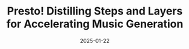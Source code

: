---
title: "Presto! Distilling Steps and Layers for Accelerating Music Generation"
collection: publications
permalink: /publication/presto
authors: Zachary Novack, Ge Zhu, Jonah Casebeer, Julian McAuley, Taylor Berg-Kirkpatrick, Nicholas J. Bryan
excerpt: 'This work presents Presto!, a new method for accelerating audio-domain TTM models, which works by distilling the model to drop both diffusion steps and interior layers of the model itself, achieving <0.5s for generating 32s of 44.1kHz stereo audio.'
date: 2025-01-22
venue: ['International Conference on Learning Representations (ICLR), 2025']
modifier: ['Spotlight (top 5.1%)']
# venue: ['International Conference on Learning Representations (ICLR), 2023', 'Spotlight at NeurIPS Workshop on The Benefits of Higher-Order Optimization in Machine Learning, 2022']
paperurl: 'https://arxiv.org/abs/2410.05167'
# code: 'https://github.com/pnlong/PDMX'
abs_title: presto_2025_abs
bib_title: presto_2025_bib
pub_status: 'conference'
website: 'https://presto-music.github.io/web/'
citation: '@inproceedings{Novack2025Presto,<br />
    title={Presto! Distilling steps and layers for accelerating music generation.}, <br />
    author={Zachary Novack and Ge Zhu and Jonah Casebeer and <br />
            Julian McAuley and Taylor Berg-Kirkpatrick and Nicholas J. Bryan}, <br />
    year={2025}, <br />
    booktitle={International Conference on Learning Representations (ICLR)},<br />
}'
---